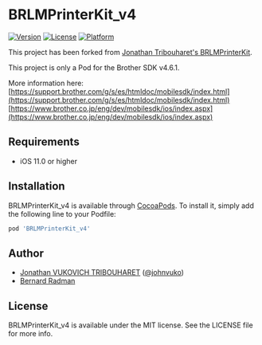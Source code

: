 # BRLMPrinterKit_v4

[![Version](https://img.shields.io/cocoapods/v/BRLMPrinterKit_v4.svg?style=flat)](https://cocoapods.org/pods/BRLMPrinterKit_v4)
[![License](https://img.shields.io/cocoapods/l/BRLMPrinterKit_v4.svg?style=flat)](https://cocoapods.org/pods/BRLMPrinterKit_v4)
[![Platform](https://img.shields.io/cocoapods/p/BRLMPrinterKit_v4.svg?style=flat)](https://cocoapods.org/pods/BRLMPrinterKit_v4)

This project has been forked from [Jonathan Tribouharet's BRLMPrinterKit](https://github.com/jonathantribouharet/BRLMPrinterKit).

This project is only a Pod for the Brother SDK v4.6.1.

More information here:
[https://support.brother.com/g/s/es/htmldoc/mobilesdk/index.html](https://support.brother.com/g/s/es/htmldoc/mobilesdk/index.html)
[https://www.brother.co.jp/eng/dev/mobilesdk/ios/index.aspx](https://www.brother.co.jp/eng/dev/mobilesdk/ios/index.aspx)

## Requirements

- iOS 11.0 or higher

## Installation

BRLMPrinterKit_v4 is available through [CocoaPods](https://cocoapods.org). To install
it, simply add the following line to your Podfile:

```ruby
pod 'BRLMPrinterKit_v4'
```

## Author

- [Jonathan VUKOVICH TRIBOUHARET](https://github.com/jonathantribouharet) ([@johnvuko](https://twitter.com/johnvuko))
- [Bernard Radman](https://github.com/BernardRadman)

## License

BRLMPrinterKit_v4 is available under the MIT license. See the LICENSE file for more info.
